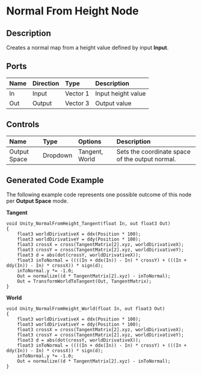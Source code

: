 # Normal From Height Node

## Description

Creates a normal map from a height value defined by input **Input**.

## Ports

| Name        | Direction           | Type  | Description |
|:------------ |:-------------|:-----|:---|
| In      | Input | Vector 1 | Input height value |
| Out | Output      |    Vector 3 | Output value |

## Controls

| Name        | Type           | Options  | Description |
|:------------ |:-------------|:-----|:---|
| Output Space      | Dropdown | Tangent, World | Sets the coordinate space of the output normal. |

## Generated Code Example

The following example code represents one possible outcome of this node per **Output Space** mode.

**Tangent**

```
void Unity_NormalFromHeight_Tangent(float In, out float3 Out)
{
    float3 worldDirivativeX = ddx(Position * 100);
    float3 worldDirivativeY = ddy(Position * 100);
    float3 crossX = cross(TangentMatrix[2].xyz, worldDirivativeX);
    float3 crossY = cross(TangentMatrix[2].xyz, worldDirivativeY);
    float3 d = abs(dot(crossY, worldDirivativeX));
    float3 inToNormal = ((((In + ddx(In)) - In) * crossY) + (((In + ddy(In)) - In) * crossX)) * sign(d);
    inToNormal.y *= -1.0;
    Out = normalize((d * TangentMatrix[2].xyz) - inToNormal);
    Out = TransformWorldToTangent(Out, TangentMatrix);
}
```

**World**

```
void Unity_NormalFromHeight_World(float In, out float3 Out)
{
    float3 worldDirivativeX = ddx(Position * 100);
    float3 worldDirivativeY = ddy(Position * 100);
    float3 crossX = cross(TangentMatrix[2].xyz, worldDirivativeX);
    float3 crossY = cross(TangentMatrix[2].xyz, worldDirivativeY);
    float3 d = abs(dot(crossY, worldDirivativeX));
    float3 inToNormal = ((((In + ddx(In)) - In) * crossY) + (((In + ddy(In)) - In) * crossX)) * sign(d);
    inToNormal.y *= -1.0;
    Out = normalize((d * TangentMatrix[2].xyz) - inToNormal);
}
```